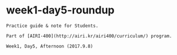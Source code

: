 # week1-day5-roundup

    Practice guide & note for Students.

    Part of [AIRI-400](http://airi.kr/airi400/curriculum/) program.

    Week1, Day5, Afternoon (2017.9.8)
